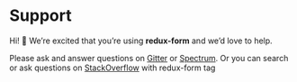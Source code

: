 # Support

Hi! 👋
We’re excited that you’re using **redux-form** and we’d love to help.

Please ask and answer questions on [Gitter][gitter] or [Spectrum][spectrum].
Or you can search or ask questions on [StackOverflow][stackoverflow] with redux-form tag

[spectrum]: https://spectrum.chat/redux-form
[gitter]: https://gitter.im/erikras/redux-form
[stackoverflow]: https://stackoverflow.com/questions/tagged/redux-form
